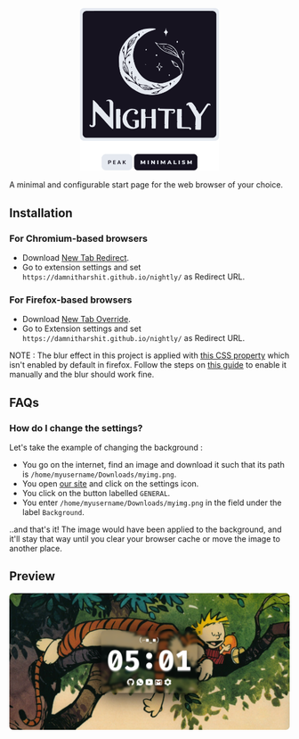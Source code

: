<p align="center">
<img src="logo.svg" width="250"/>
</p>

A minimal and configurable start page for the web browser of your choice.

## Installation

### For Chromium-based browsers
- Download [New Tab Redirect](https://chrome.google.com/webstore/detail/new-tab-redirect/icpgjfneehieebagbmdbhnlpiopdcmna).
- Go to extension settings and set `https://damnitharshit.github.io/nightly/` as Redirect URL.

### For Firefox-based browsers
- Download [New Tab Override](https://addons.mozilla.org/en-US/firefox/addon/new-tab-override/).
- Go to Extension settings and set `https://damnitharshit.github.io/nightly/` as Redirect URL.

NOTE : The blur effect in this project is applied with [this CSS property](https://developer.mozilla.org/en-US/docs/Web/CSS/backdrop-filter) which isn't enabled by default in firefox. Follow the steps on [this guide](https://dev.to/snkds/how-to-enable-backdrop-filter-in-firefox-2n8e) to enable it manually and the blur should work fine. 

## FAQs

### How do I change the settings?
Let's take the example of changing the background :
- You go on the internet, find an image and download it such that its path is `/home/myusername/Downloads/myimg.png`.
- You open [our site](https://damnitharshit.github.io/nightly/) and click on the settings icon.
- You click on the button labelled `GENERAL`.
- You enter `/home/myusername/Downloads/myimg.png` in the field under the label `Background`.

..and that's it! The image would have been applied to the background, and it'll stay that way until you clear your browser cache or move the image to another place.

## Preview
<p align="center">
<img src="preview.png" width="600">
</p>
